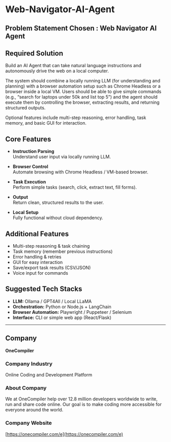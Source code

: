 # Web-Navigator-AI-Agent

## Problem Statement Chosen : Web Navigator AI Agent

## Required Solution

Build an AI Agent that can take natural language instructions and autonomously drive the web on a local computer.

The system should combine a locally running LLM (for understanding and planning) with a browser automation setup such as Chrome Headless or a browser inside a local VM. Users should be able to give simple commands (e.g., “search for laptops under 50k and list top 5”) and the agent should execute them by controlling the browser, extracting results, and returning structured outputs.

Optional features include multi-step reasoning, error handling, task memory, and basic GUI for interaction.

## Core Features

- **Instruction Parsing**  
  Understand user input via locally running LLM.

- **Browser Control**  
  Automate browsing with Chrome Headless / VM-based browser.

- **Task Execution**  
  Perform simple tasks (search, click, extract text, fill forms).

- **Output**  
  Return clean, structured results to the user.

- **Local Setup**  
  Fully functional without cloud dependency.

## Additional Features

- Multi-step reasoning & task chaining
- Task memory (remember previous instructions)
- Error handling & retries
- GUI for easy interaction
- Save/export task results (CSV/JSON)
- Voice input for commands

## Suggested Tech Stacks

- **LLM:** Ollama / GPT4All / Local LLaMA
- **Orchestration:** Python or Node.js + LangChain
- **Browser Automation:** Playwright / Puppeteer / Selenium
- **Interface:** CLI or simple web app (React/Flask)

---

## Company

**OneCompiler**

### Company Industry

Online Coding and Development Platform

### About Company

We at OneCompiler help over 12.8 million developers worldwide to write, run and share code online. Our goal is to make coding more accessible for everyone around the world.

### Company Website

[https://onecompiler.com/e](https://onecompiler.com/e)
